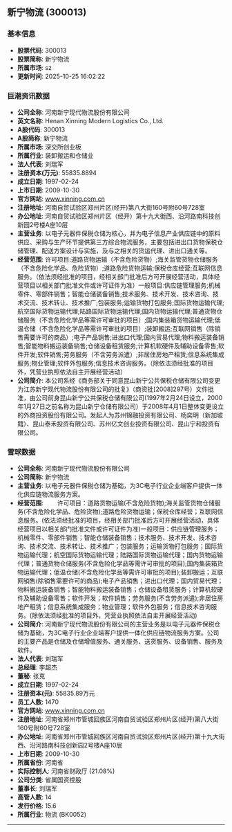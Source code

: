 ## 新宁物流 (300013)

### 基本信息

- **股票代码**: 300013
- **股票简称**: 新宁物流
- **所属市场**: sz
- **更新时间**: 2025-10-25 16:02:22

### 巨潮资讯数据

- **公司全称**: 河南新宁现代物流股份有限公司
- **英文名称**: Henan Xinning Modern Logistics Co., Ltd.
- **A股代码**: 300013
- **A股简称**: 新宁物流
- **所属市场**: 深交所创业板
- **所属行业**: 装卸搬运和仓储业
- **法人代表**: 刘瑞军
- **注册资本(万元)**: 55835.8894
- **成立日期**: 1997-02-24
- **上市日期**: 2009-10-30
- **官方网站**: www.xinning.com.cn
- **注册地址**: 河南自贸试验区郑州片区(经开)第八大街160号附60号728室
- **办公地址**: 河南自贸试验区郑州片区（经开）第十九大街西、沿河路南科技创新园2号楼A座10层
- **主营业务**: 以电子元器件保税仓储为核心，并为电子信息产业供应链中的原料供应、采购与生产环节提供第三方综合物流服务，主要包括进出口货物保税仓储管理、配送方案设计与实施，及与之相关的货运代理、进出口通关等。
- **经营范围**: 许可项目:道路货物运输（不含危险货物）;海关监管货物仓储服务（不含危险化学品、危险货物）;道路危险货物运输;保税仓库经营;互联网信息服务。（依法须经批准的项目，经相关部门批准后方可开展经营活动，具体经营项目以相关部门批准文件或许可证件为准）一般项目:供应链管理服务;机械零件、零部件销售；智能仓储装备销售;技术服务、技术开发、技术咨询、技术交流、技术转让、技术推广;包装服务;运输货物打包服务;国际货物运输代理;航空国际货物运输代理;陆路国际货物运输代理;国内货物运输代理;普通货物仓储服务（不含危险化学品等需许可审批的项目）;国内集装箱货物运输代理;低温仓储（不含危险化学品等需许可审批的项目）;装卸搬运;互联网销售（除销售需要许可的商品）;电子产品销售;进出口代理;国内贸易代理;物料搬运装备销售;智能物料搬运装备销售;仓储设备租赁服务;计算机软硬件及辅助设备零售;软件开发;软件销售;劳务服务（不含劳务派遣）;非居住房地产租赁;信息系统集成服务;物业管理;软件外包服务;信息技术咨询服务。（除依法须经批准的项目外，凭营业执照依法自主开展经营活动）
- **公司简介**: 本公司系经《商务部关于同意昆山新宁公共保税仓储有限公司变更为江苏新宁现代物流股份有限公司的批复》（商资批[2008]297号）文件批准，由公司前身昆山新宁公共保税仓储有限公司(1997年2月24日设立，2000年1月27日之前名称为昆山新宁仓储有限公司）于2008年4月1日整体变更设立的外商投资股份有限公司。发起人为苏州锦融投资有限公司、杨奕明（新加坡籍）、昆山泰禾投资有限公司、苏州亿文创业投资有限公司、昆山宁和投资有限公司。

### 雪球数据

- **公司全称**: 河南新宁现代物流股份有限公司
- **公司简称**: 新宁物流
- **主营业务**: 以电子元器件保税仓储为基础，为3C电子行业企业端客户提供一体化供应链物流服务方案。
- **经营范围**: 　　许可项目：道路货物运输(不含危险货物);海关监管货物仓储服务(不含危险化学品、危险货物);道路危险货物运输；保税仓库经营；互联网信息服务。(依法须经批准的项目，经相关部门批准后方可开展经营活动，具体经营项目以相关部门批准文件或许可证件为准)一般项目：供应链管理服务；机械零件、零部件销售；智能仓储装备销售；技术服务、技术开发、技术咨询、技术交流、技术转让、技术推广；包装服务；运输货物打包服务；国际货物运输代理；航空国际货物运输代理；陆路国际货物运输代理；国内货物运输代理；普通货物仓储服务(不含危险化学品等需许可审批的项目);国内集装箱货物运输代理；低温仓储(不含危险化学品等需许可审批的项目);装卸搬运；互联网销售(除销售需要许可的商品);电子产品销售；进出口代理；国内贸易代理；物料搬运装备销售；智能物料搬运装备销售；仓储设备租赁服务；计算机软硬件及辅助设备零售；软件开发；软件销售；劳务服务(不含劳务派遣);非居住房地产租赁；信息系统集成服务；物业管理；软件外包服务；信息技术咨询服务。(除依法须经批准的项目外，凭营业执照依法自主开展经营活动)
- **公司简介**: 河南新宁现代物流股份有限公司的主营业务是以电子元器件保税仓储为基础，为3C电子行业企业端客户提供一体化供应链物流服务方案。公司的主要产品是仓储及仓储增值服务、通关服务、送货服务、设备销售、服务及软件。
- **法人代表**: 刘瑞军
- **总经理**: 李超杰
- **董秘**: 张克
- **成立日期**: 1997-02-24
- **注册资本(元)**: 55835.89万元
- **员工人数**: 1470
- **官方网站**: www.xinning.com.cn
- **注册地址**: 河南省郑州市管城回族区河南自贸试验区郑州片区(经开)第八大街160号附60号728室
- **办公地址**: 河南省郑州市管城回族区河南自贸试验区郑州片区(经开)第十九大街西、沿河路南科技创新园2号楼A座10层
- **上市日期**: 2009-10-30
- **所属省份**: 河南省
- **实际控制人**: 河南省财政厅 (21.08%)
- **公司分类**: 省属国资控股
- **董事长**: 刘瑞军
- **高管人数**: 14
- **发行价格**: 15.6
- **所属行业**: 物流 (BK0052)

---